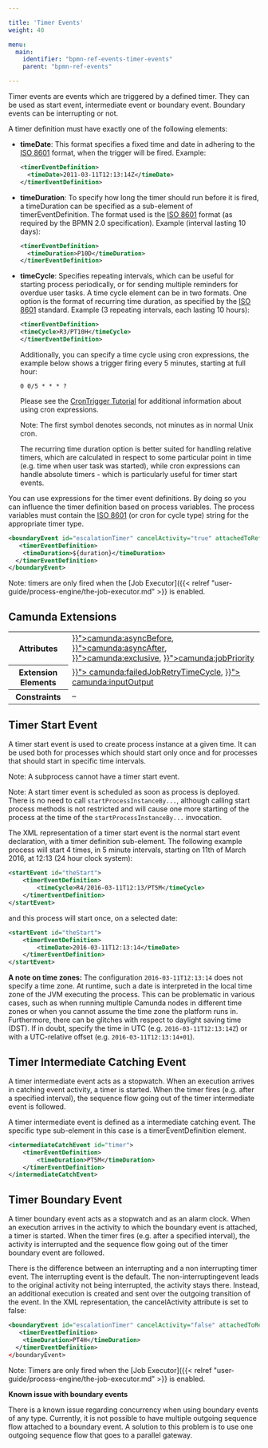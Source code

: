 ```yaml
---

title: 'Timer Events'
weight: 40

menu:
  main:
    identifier: "bpmn-ref-events-timer-events"
    parent: "bpmn-ref-events"

---
```



Timer events are events which are triggered by a defined timer. They can be used as start event, intermediate event or boundary event. Boundary events can be interrupting or not.

<div data-bpmn-diagram="implement/event-timer" ></div>

A timer definition must have exactly one of the following elements:

* **timeDate**: This format specifies a fixed time and date in adhering to the <a href="http://en.wikipedia.org/wiki/ISO_8601#Dates">ISO 8601</a> format, when the trigger will be fired. Example:

    ```xml
    <timerEventDefinition>
      <timeDate>2011-03-11T12:13:14Z</timeDate>
    </timerEventDefinition>
    ```

* **timeDuration**: To specify how long the timer should run before it is fired, a timeDuration can be specified as a sub-element of timerEventDefinition. The format used is the <a href="http://en.wikipedia.org/wiki/ISO_8601#Durations">ISO 8601</a> format (as required by the BPMN 2.0 specification). Example (interval lasting 10 days):

    ```xml
    <timerEventDefinition>
      <timeDuration>P10D</timeDuration>
    </timerEventDefinition>
    ```

* **timeCycle**: Specifies repeating intervals, which can be useful for starting process periodically, or for sending multiple reminders for overdue user tasks. A time cycle element can be in two formats. One option is the format of recurring time duration, as specified by the <a href="http://en.wikipedia.org/wiki/ISO_8601#Repeating_intervals">ISO 8601</a> standard. Example (3 repeating intervals, each lasting 10 hours):

    ```xml
    <timerEventDefinition>
    <timeCycle>R3/PT10H</timeCycle>
    </timerEventDefinition>
    ```
    Additionally, you can specify a time cycle using cron expressions, the example below shows a trigger firing every 5 minutes, starting at full hour:

    ```
    0 0/5 * * * ?
    ```

    Please see the <a href="http://www.quartz-scheduler.org/docs/tutorials/crontrigger.html">CronTrigger Tutorial</a> for additional information about using cron expressions.

    Note: The first symbol denotes seconds, not minutes as in normal Unix cron.

    The recurring time duration option is better suited for handling relative timers, which are calculated in respect to some particular point in time (e.g. time when user task was started), while cron expressions can handle absolute timers - which is particularly useful for timer start events.


You can use expressions for the timer event definitions. By doing so you can influence the timer definition based on process variables. The process variables must contain the <a href="http://en.wikipedia.org/wiki/ISO_8601">ISO 8601</a> (or cron for cycle type) string for the appropriate timer type.

```xml
<boundaryEvent id="escalationTimer" cancelActivity="true" attachedToRef="firstLineSupport">
   <timerEventDefinition>
    <timeDuration>${duration}</timeDuration>
  </timerEventDefinition>
</boundaryEvent>
```

Note: timers are only fired when the [Job Executor]({{< relref "user-guide/process-engine/the-job-executor.md" >}} is enabled.

## Camunda Extensions

<table class="table table-striped">
  <tr>
    <th>Attributes</th>
    <td>
      <a href="{{< relref "reference/bpmn20/custom-extensions/extension-attributes.md#camunda-asyncbefore" >}}">camunda:asyncBefore</a>,
      <a href="{{< relref "reference/bpmn20/custom-extensions/extension-attributes.md#camunda-asyncafter" >}}">camunda:asyncAfter</a>,
      <a href="{{< relref "reference/bpmn20/custom-extensions/extension-attributes.md#camunda-exclusive" >}}">camunda:exclusive</a>,
      <a href="{{< relref "reference/bpmn20/custom-extensions/extension-attributes.md#camunda-jobpriority" >}}">camunda:jobPriority</a>
    </td>
  </tr>
  <tr>
    <th>Extension Elements</th>
    <td>
      <a href="{{< relref "reference/bpmn20/custom-extensions/extension-elements.md#camunda-failedjobretrytimecycle" >}}">
        camunda:failedJobRetryTimeCycle</a>,
      <a href="{{< relref "reference/bpmn20/custom-extensions/extension-elements.md#camunda-inputoutput" >}}">
        camunda:inputOutput</a>
    </td>
  </tr>
  <tr>
    <th>Constraints</th>
    <td>&ndash;</td>
  </tr>
</table>


## Timer Start Event


A timer start event is used to create process instance at a given time. It can be used both for processes which should start only once and for processes that should start in specific time intervals.

Note: A subprocess cannot have a timer start event.

Note: A start timer event is scheduled as soon as process is deployed. There is no need to call `startProcessInstanceBy...`, although calling start process methods is not restricted and will cause one more starting of the process at the time of the `startProcessInstanceBy...` invocation.

The XML representation of a timer start event is the normal start event declaration, with a timer definition sub-element. The following example process will start 4 times, in 5 minute intervals, starting on 11th of March 2016, at 12:13 (24 hour clock system):


```xml
<startEvent id="theStart">
    <timerEventDefinition>
        <timeCycle>R4/2016-03-11T12:13/PT5M</timeCycle>
    </timerEventDefinition>
</startEvent>
```

and this process will start once, on a selected date:

```xml
<startEvent id="theStart">
    <timerEventDefinition>
        <timeDate>2016-03-11T12:13:14</timeDate>
    </timerEventDefinition>
</startEvent>
```

<div class="alert alert-info">
  <p>
    <strong>A note on time zones:</strong> The configuration <code>2016-03-11T12:13:14</code> does not specify a time zone. At runtime, such a date is interpreted in the local time zone of the JVM executing the process. This can be problematic in various cases, such as when running multiple Camunda nodes in different time zones or when you cannot assume the time zone the platform runs in. Furthermore, there can be glitches with respect to daylight saving time (DST). If in doubt, specify the time in UTC (e.g. <code>2016-03-11T12:13:14Z</code>) or with a UTC-relative offset (e.g. <code>2016-03-11T12:13:14+01</code>).
  </p>
</div>


## Timer Intermediate Catching Event

A timer intermediate event acts as a stopwatch. When an execution arrives in catching event activity, a timer is started. When the timer fires (e.g. after a specified interval), the sequence flow going out of the timer intermediate event is followed.

A timer intermediate event is defined as a intermediate catching event. The specific type sub-element in this case is a timerEventDefinition element.

```xml
<intermediateCatchEvent id="timer">
    <timerEventDefinition>
        <timeDuration>PT5M</timeDuration>
    </timerEventDefinition>
</intermediateCatchEvent>
```

## Timer Boundary Event

A timer boundary event acts as a stopwatch and as an alarm clock. When an execution arrives in the activity to which the boundary event is attached, a timer is started. When the timer fires (e.g. after a specified interval), the activity is interrupted and the sequence flow going out of the timer boundary event are followed.

There is the difference between an interrupting and a non interrupting timer event. The interrupting event is the default. The non-interruptingevent leads to the original activity not being interrupted, the activity stays there. Instead, an additional execution is created and sent over the outgoing transition of the event. In the XML representation, the cancelActivity attribute is set to false:

```xml
<boundaryEvent id="escalationTimer" cancelActivity="false" attachedToRef="firstLineSupport"/>
   <timerEventDefinition>
    <timeDuration>PT4H</timeDuration>
  </timerEventDefinition>
</boundaryEvent>
```

Note: Timers are only fired when the [Job Executor]({{< relref "user-guide/process-engine/the-job-executor.md" >}} is enabled.


<div class="alert alert-warning">
  <strong>Known issue with boundary events</strong>
  <p>
    There is a known issue regarding concurrency when using boundary events of any type. Currently, it is not possible to have multiple outgoing sequence flow attached to a boundary event. A solution to this problem is to use one outgoing sequence flow that goes to a parallel gateway.
  </p>
</div>

<div data-bpmn-diagram="implement/event-timer-multiple-flows"> </div>

